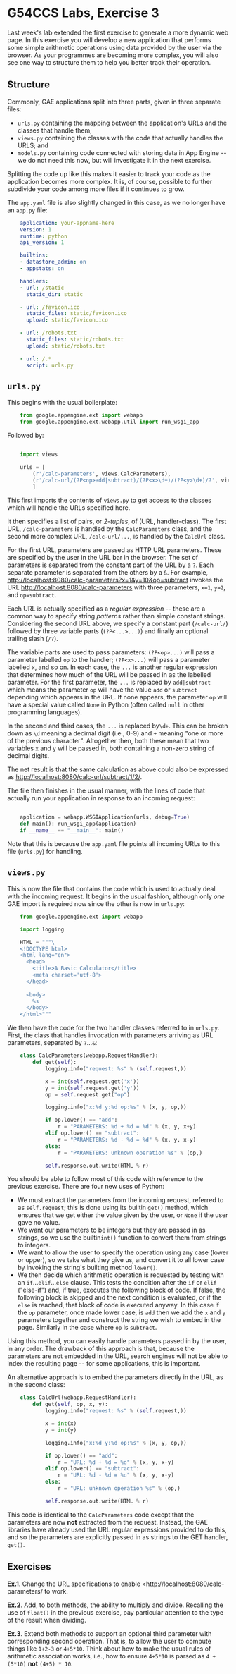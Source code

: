 G54CCS Labs, Exercise 3
=======================

Last week's lab extended the first exercise to generate a more dynamic
web page.  In this exercise you will develop a new application that
performs some simple arithmetic operations using data provided by the
user via the browser.  As your programmes are becoming more complex,
you will also see one way to structure them to help you better track
their operation.
  
  
Structure
---------

Commonly, GAE applications split into three parts, given in three
separate files: 

+ `urls.py` containing the mapping between the application's URLs and
  the classes that handle them;
+ `views.py` containing the classes with the code that actually
  handles the URLS; and
+ `models.py` containing code connected with storing data in App
  Engine -- we do not need this now, but will investigate it in the
  next exercise. 
  
Splitting the code up like this makes it easier to track your code as
the application becomes more complex.  It is, of course, possible to
further subdivide your code among more files if it continues to grow.

The `app.yaml` file is also slightly changed in this case, as we no
longer have an `app.py` file:

```yaml
    application: your-appname-here
    version: 1
    runtime: python
    api_version: 1

    builtins:
    - datastore_admin: on
    - appstats: on

    handlers:
    - url: /static
      static_dir: static

    - url: /favicon.ico
      static_files: static/favicon.ico
      upload: static/favicon.ico

    - url: /robots.txt
      static_files: static/robots.txt
      upload: static/robots.txt

    - url: /.*
      script: urls.py
```


`urls.py`
---------

This begins with the usual boilerplate:

```python
    from google.appengine.ext import webapp
    from google.appengine.ext.webapp.util import run_wsgi_app
```

Followed by:

```python

    import views

    urls = [
        (r'/calc-parameters', views.CalcParameters),
        (r'/calc-url/(?P<op>add|subtract)/(?P<x>\d+)/(?P<y>\d+)/?', views.CalcUrl), 
        ]
```

This first imports the contents of `views.py` to get access to the
classes which will handle the URLs specified here.

It then specifies a list of pairs, or _2-tuples_, of (URL,
handler-class).  The first URL, `/calc-parameters` is handled by the
`CalcParameters` class, and the second more complex URL,
`/calc-url/...`, is handled by the `CalcUrl` class. 

For the first URL, parameters are passed as HTTP URL parameters.  These are
specified by the user in the URL bar in the browser.  The set of parameters is
separated from the constant part of the URL by a `?`.  Each separate parameter
is separated from the others by a `&`.  For example,
<http://localhost:8080/calc-parameters?x=1&y=10&op=subtract> invokes the URL
<http://localhost:8080/calc-parameters> with three parameters, `x=1`, `y=2`,
and `op=subtract`. 

Each URL is actually specified as a _regular expression_ -- these are a common
way to specify string _patterns_ rather than simple constant strings.
Considering the second URL above, we specify a constant part (`/calc-url/`)
followed by three variable parts (`(?P<...>...)`) and finally an optional
trailing slash (`/?`). 

The variable parts are used to pass parameters: `(?P<op>...)` will pass
a parameter labelled `op` to the handler; `(?P<x>...)` will pass a
parameter labelled `x`, and so on.  In each case, the `...` is another
regular expression that determines how much of the URL will be passed
in as the labelled parameter.  For the first parameter, the `...` is
replaced by `add|subtract` which means the parameter `op` will have
the value `add` or `subtract` depending which appears in the URL.  If
none appears, the parameter `op` will have a special value called
`None` in Python (often called `null` in other programming languages).

In the second and third cases, the `...` is replaced by`\d+`.  This
can be broken down as `\d` meaning a decimal digit (i.e., 0-9) and `+`
meaning "one or more of the previous character".  Altogether then,
both these mean that two variables `x` and `y` will be passed in, both
containing a non-zero string of decimal digits. 

The net result is that the same calculation as above could also be expressed
as <http://localhost:8080/calc-url/subtract/1/2/>. 

The file then finishes in the usual manner, with the lines of code
that actually run your application in response to an incoming
request:

```python

    application = webapp.WSGIApplication(urls, debug=True)
    def main(): run_wsgi_app(application) 
    if __name__ == "__main__": main()
```

Note that this is because the `app.yaml` file points all incoming URLs
to this file (`urls.py`) for handling.

`views.py`
----------

This is now the file that contains the code which is used to actually
deal with the incoming request.  It begins in the usual fashion,
although only _one_ GAE import is required now since the other is now
in `urls.py`:

```python
    from google.appengine.ext import webapp

    import logging

    HTML = """\
    <!DOCTYPE html>
    <html lang="en">
      <head>
        <title>A Basic Calculator</title>
        <meta charset='utf-8'>
      </head>
    
      <body>
        %s
      </body>
    </html>"""        
```

We then have the code for the two handler classes referred to in
`urls.py`.  First, the class that handles invocation with parameters
arriving as URL parameters, separated by `?`...`&`:

```python
    class CalcParameters(webapp.RequestHandler):
        def get(self):
            logging.info("request: %s" % (self.request,))

            x = int(self.request.get('x'))
            y = int(self.request.get('y'))
            op = self.request.get("op")

            logging.info("x:%d y:%d op:%s" % (x, y, op,))

            if op.lower() == "add":
                r = "PARAMETERS: %d + %d = %d" % (x, y, x+y)
            elif op.lower() == "subtract":
                r = "PARAMETERS: %d - %d = %d" % (x, y, x-y)
            else:
                r = "PARAMETERS: unknown operation %s" % (op,)

            self.response.out.write(HTML % r)
```

You should be able to follow most of this code with reference to the
previous exercise.  There are four new uses of Python:

+ We must extract the parameters from the incoming request, referred
  to as `self.request`; this is done using its builtin `get()`
  method, which ensures that we get either the value given by the
  user, or `None` if the user gave no value.
+ We want our parameters to be integers but they are passed in as
  strings, so we use the builtin`int()` function to convert them from
  strings to integers. 
+ We want to allow the user to specify the operation using any case
  (lower or upper), so we take what they give us, and convert it to
  all lower case by invoking the string's builting method `lower()`.
+ We then decide which arithmetic operation is requested by testing
  with an `if`...`elif`...`else` clause.  This tests the condition
  after the `if` or `elif` ("else-if") and, if true, executes the
  following block of code.  If false, the following block is skipped
  and the next condition is evaluated, or if the `else` is reached,
  that block of code is executed anyway.  In this case if the `op`
  parameter, once made lower case, is `add` then we add the `x` and
  `y` parameters together and construct the string we wish to embed in
  the page.  Similarly in the case where `op` is `subtract`. 
  
Using this method, you can easily handle parameters passed in by the
user, in any order.  The drawback of this approach is that, because
the parameters are not embedded in the URL, search engines will not be
able to index the resulting page -- for some applications, this is
important.

An alternative approach is to embed the parameters directly in the
URL, as in the second class:

```python
    class CalcUrl(webapp.RequestHandler):
        def get(self, op, x, y):
            logging.info("request: %s" % (self.request,))

            x = int(x)
            y = int(y)

            logging.info("x:%d y:%d op:%s" % (x, y, op,))

            if op.lower() == "add":
                r = "URL: %d + %d = %d" % (x, y, x+y)
            elif op.lower() == "subtract":
                r = "URL: %d - %d = %d" % (x, y, x-y)
            else:
                r = "URL: unknown operation %s" % (op,)

            self.response.out.write(HTML % r)
```

This code is identical to the `CalcParameters` code except that the
parameters are now **not** extracted from the request.  Instead, the
GAE libraries have already used the URL regular expressions provided
to do this, and so the parameters are explicitly passed in as strings
to the GET handler, `get()`. 

Exercises
---------

__Ex.1__.  Change the URL specifications to enable
<http://localhost:8080/calc-parameters/ to work.

__Ex.2__.  Add, to both methods, the ability to multiply and divide.
Recalling the use of `float()` in the previous exercise, pay
particular attention to the type of the result when dividing. 

__Ex.3__.  Extend both methods to support an optional third parameter
with corresponding second operation.  That is, to allow the user to
compute things like `1+2-3` or `4+5*10`.  Think about how to make the
usual rules of arithmetic association works, i.e., how to ensure
`4+5*10` is parsed as `4 + (5*10)` **not** `(4+5) * 10`. 
